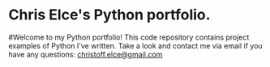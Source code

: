 # Chris Elce's Python portfolio. 
#Welcome to my Python portfolio! This code repository contains project examples of Python I've written. Take a look and contact me via email if you have any questions: christoff.elce@gmail.com
